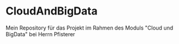 # CloudAndBigData
Mein Repository für das Projekt im Rahmen des Moduls "Cloud und BigData" bei Herrn Pfisterer
